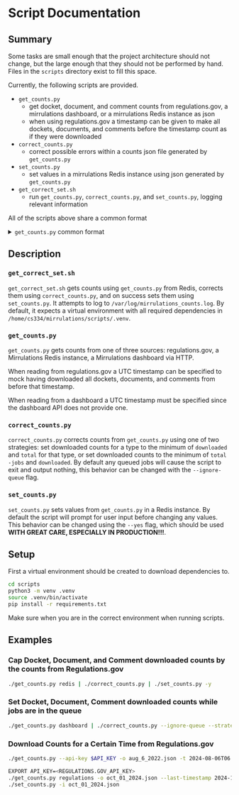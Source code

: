 # Script Documentation

## Summary

Some tasks are small enough that the project architecture should not change, but the large enough that they should not be performed by hand.
Files in the `scripts` directory exist to fill this space.

Currently, the following scripts are provided.

* `get_counts.py`
    * get docket, document, and comment counts from regulations.gov, a mirrulations dashboard, or a mirrulations Redis instance as json
    * when using regulations.gov a timestamp can be given to make all dockets, documents, and comments before the timestamp count as if they were downloaded
* `correct_counts.py`
    * correct possible errors within a counts json file generated by `get_counts.py`
* `set_counts.py`
    * set values in a mirrulations Redis instance using json generated by `get_counts.py`
* `get_correct_set.sh`
    * run `get_counts.py`, `correct_counts.py`, and `set_counts.py`, logging relevant information

All of the scripts above share a common format
<details>
<summary><code>get_counts.py</code> common format</summary>

```json
{
  "creation_timestamp": "2024-10-16 15:00:00",
  "dockets": {
    "downloaded": 253807,
    "jobs": 0,
    "total": 253807,
    "last_timestamp": "2024-10-13 04:04:18"
  },
  "documents": {
    "downloaded": 1843774,
    "jobs": 0,
    "total": 1843774,
    "last_timestamp": "2024-10-13 04:04:18"
  },
  "comments": {
    "downloaded": 22240501,
    "jobs": 10,
    "total": 22240511,
    "last_timestamp": "2024-10-13 04:04:18"
  }
}
```

</details>

## Description

### `get_correct_set.sh`

`get_correct_set.sh` gets counts using `get_counts.py` from Redis, corrects them using `correct_counts.py`, and on success sets them using `set_counts.py`.
It attempts to log to `/var/log/mirrulations_counts.log`.
By default, it expects a virtual environment with all required dependencies in `/home/cs334/mirrulations/scripts/.venv`.

### `get_counts.py`

`get_counts.py` gets counts from one of three sources: regulations.gov, a Mirrulations Redis instance, a Mirrulations dashboard via HTTP.

When reading from regulations.gov a UTC timestamp can be specified to mock having downloaded all dockets, documents, and comments from before that timestamp.

When reading from a dashboard a UTC timestamp must be specified since the dashboard API does not provide one.

### `correct_counts.py`

`correct_counts.py` corrects counts from `get_counts.py` using one of two strategies: set downloaded counts for a type to the minimum of `downloaded` and `total` for that type, or set downloaded counts to the minimum of `total -jobs` and `downloaded`.
By default any queued jobs will cause the script to exit and output nothing, this behavior can be changed with the `--ignore-queue` flag.

### `set_counts.py`

`set_counts.py` sets values from `get_counts.py` in a Redis instance.
By default the script will prompt for user input before changing any values.
This behavior can be changed using the `--yes` flag, which should be used **WITH GREAT CARE, ESPECIALLY IN PRODUCTION!!!**.

## Setup

First a virtual environment should be created to download dependencies to.

```bash
cd scripts
python3 -m venv .venv
source .venv/bin/activate
pip install -r requirements.txt
```

Make sure when you are in the correct environment when running scripts.

## Examples

### Cap Docket, Document, and Comment downloaded counts by the counts from Regulations.gov

```bash
./get_counts.py redis | ./correct_counts.py | ./set_counts.py -y
```

### Set Docket, Document, Comment downloaded counts while jobs are in the queue

```bash
./get_counts.py dashboard | ./correct_counts.py --ignore-queue --strategy diff_total_with_jobs | ./set_counts.py -y
```

### Download Counts for a Certain Time from Regulations.gov

```bash
./get_counts.py --api-key $API_KEY -o aug_6_2022.json -t 2024-08-06T06:20:50Z

EXPORT API_KEY=<REGULATIONS.GOV_API_KEY>
./get_counts.py regulations -o oct_01_2024.json --last-timestamp 2024-10-01T15:30:10Z
./set_counts.py -i oct_01_2024.json
```
